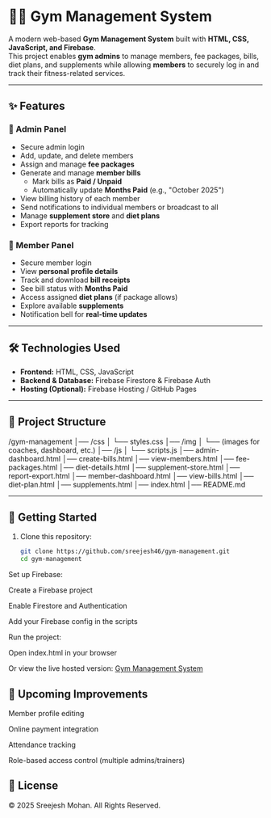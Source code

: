 # 🏋️‍♂️ Gym Management System

A modern web-based **Gym Management System** built with **HTML, CSS, JavaScript, and Firebase**.  
This project enables **gym admins** to manage members, fee packages, bills, diet plans, and supplements while allowing **members** to securely log in and track their fitness-related services.

---

## ✨ Features

### 🔐 Admin Panel
- Secure admin login
- Add, update, and delete members
- Assign and manage **fee packages**
- Generate and manage **member bills**
  - Mark bills as **Paid / Unpaid**
  - Automatically update **Months Paid** (e.g., "October 2025")
- View billing history of each member
- Send notifications to individual members or broadcast to all
- Manage **supplement store** and **diet plans**
- Export reports for tracking

### 🙋 Member Panel
- Secure member login
- View **personal profile details**
- Track and download **bill receipts**
- See bill status with **Months Paid**
- Access assigned **diet plans** (if package allows)
- Explore available **supplements**
- Notification bell for **real-time updates**

---

## 🛠️ Technologies Used
- **Frontend:** HTML, CSS, JavaScript
- **Backend & Database:** Firebase Firestore & Firebase Auth
- **Hosting (Optional):** Firebase Hosting / GitHub Pages

---

## 📂 Project Structure
/gym-management
│── /css
│ └── styles.css
│── /img
│ └── (images for coaches, dashboard, etc.)
│── /js
│ └── scripts.js
│── admin-dashboard.html
│── create-bills.html
│── view-members.html
│── fee-packages.html
│── diet-details.html
│── supplement-store.html
│── report-export.html
│── member-dashboard.html
│── view-bills.html
│── diet-plan.html
│── supplements.html
│── index.html
│── README.md


---

## 🚀 Getting Started

1. Clone this repository:
   ```bash
   git clone https://github.com/sreejesh46/gym-management.git
   cd gym-management
Set up Firebase:

Create a Firebase project

Enable Firestore and Authentication

Add your Firebase config in the scripts

Run the project:

Open index.html in your browser

Or view the live hosted version: [Gym Management System](https://gym-management-system-540ea.web.app/)

## 🔮 Upcoming Improvements

Member profile editing

Online payment integration

Attendance tracking

Role-based access control (multiple admins/trainers)

## 📜 License


© 2025 Sreejesh Mohan. All Rights Reserved.